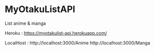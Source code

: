 # MyOtakuListAPI
List anime &amp; manga

Heroku : 
https://myotakulist-api.herokuapp.com/

LocalHost :
http://localhost:3000/Anime
http://localhost:3000/Manga
